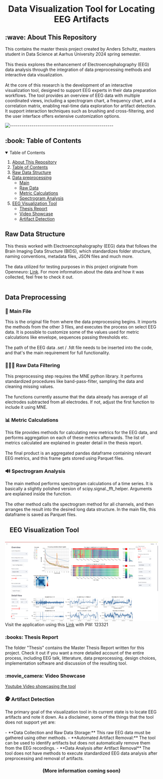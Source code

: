 <h1 align="center" id="top">Data Visualization Tool for Locating EEG Artifacts</h1>
<h2 id="wave-about-this-repository">:wave: About This Repository</h2>
This contains the master thesis project created by Anders Schultz, masters student in Data Science at Aarhus University 2024 spring semester.
<br><br>
This thesis explores the enhancement of Electroencephalography (EEG) data analysis through the integration of data preprocessing methods and interactive data visualization.
<br><br>
At the core of this research is the development of an interactive visualization tool, designed to support EEG experts in their data preparation workflows. The tool provides an overview of EEG data with multiple coordinated views, including a spectrogram chart, a frequency chart, and a correlation matrix, enabling real-time data exploration for artifact detection. It support interaction techniques such as brushing and cross-filtering, and the user interface offers extensive customization options.

![-----------------------------------------------------](https://raw.githubusercontent.com/andreasbm/readme/master/assets/lines/rainbow.png)

<h2 id="book-table-of-contents">:book: Table of Contents</h2>

<details open="open">
  <summary>Table of Contents</summary>
  <ol>
    <li><a href="#wave-about-this-repository">About This Repository</a></li>
    <li><a href="#book-table-of-contents">Table of Contents</a></li>
    <li><a href="#raw-data-structure">Raw Data Structure</a></li>
    <li>
      <a href="#data-preprocessing">Data preprocessing</a>
      <ul>
        <li><a href="#main">Main</a></li>
        <li><a href="#raw-data">Raw Data</a></li>
        <li><a href="#metric-calculations">Metric Calculations</a></li>
        <li><a href="#spectrogram analysis">Spectrogram Analysis</a></li>
      </ul>
    </li>
    <li>
      <a href="#eeg-visualization-tool">EEG Visualization Tool</a>
      <ul>
        <li><a href="#books-thesis-report">Thesis Report</a></li>
        <li><a href="#movie_camera-video-showcase">Video Showcase</a></li>
        <li><a href="#spy-artifact-detection">Artifact Detection</a></li>
      </ul>
    </li>
  </ol>
</details>

<h2 id="raw-data-structure">Raw Data Structure</h2>
This thesis worked with Electroencephalography (EEG) data that follows the Brain Imaging Data Structure (BIDS), which standardizes folder structure, naming conventions, metadata files, JSON files and much more.
<br><br>
The data utilized for testing purposes in this project originate from Openneuro: <a href="https://openneuro.org/datasets/ds004348/versions/1.0.4">Link</a>. For more information about the data and how it was collected, feel free to check it out.
<br><br>
<h2 id="data-preprocessing">Data Preprocessing</h2>
<h3 id="main">📁 Main File</h3>
This is the original file from where the data preprocessing begins. It imports the methods from the other 3 files, and executes the process on select EEG data. It is possible to customize some of the values used for metric calculations like envelope, sequences passing thresholds etc.
<br><br>
The path of the EEG data .set / .fdt file needs to be inserted into the code, and that's the main requirement for full functionality. 
<h3 id="raw-data">👩🏻‍💻 Raw Data Filtering</h3>
This preprocessing step requires the MNE python library. It performs standardized procedures like band-pass-filter, sampling the data and cleaning missing values.
<br><br>
The functions currently assume that the data already has average of all electrodes subtracted from all electrodes. If not, adjust the first function to include it using MNE.
<h3 id="metric-calculations">📊 Metric Calculations</h3>
This file provides methods for calculating new metrics for the EEG data, and performs aggregation on each of these metrics afterwards. The list of metrics calculated are explained in greater detail in the thesis report.
<br><br>
The final product is an aggregated pandas dataframe containing relevant EEG metrics, and this frame gets stored using Parquet files.
<h3 id="spectrogram analysis">🔊 Spectrogram Analysis</h3>
The main method performs spectrogram calculations of a time series. It is basically a slightly polished version of scipy.signal._fft_helper. Arguments are explained inside the function. 
<br><br>
The other method calls the spectrogram method for all channels, and then arranges the result into the desired long data structure. In the main file, this dataframe is saved as Parquet files.
<h2 id="eeg-visualization-tool"><img src="https://seeklogo.com/images/S/streamlit-logo-1A3B208AE4-seeklogo.com.png" alt="" style="vertical-align: middle; margin-left: 10px; display: inline;" width="30"> EEG Visualization Tool</h2>
<img src="Images/overview_and_detail.png" alt="Overview and Detail" style="margin-top:10px;"/>
Visit the application using this <a href="https://eeg-visualization-tool-py-as.streamlit.app">Link</a> with PW: 123321
<h3 id="books-thesis-report">:books: Thesis Report</h3>
The folder "Thesis" contains the Master Thesis Report written for this project. Check it out if you want a more detailed account of the entire process, including EEG talk, litterature, data preprocessing, design choices, implementation software and discussion of the resulting tool. 
<h3 id="movie_camera-video-showcase">:movie_camera: Video Showcase</h3>
<a href = https://www.youtube.com/watch?v=q0UK1dZ_DFI>Youtube Video showcasing the tool</a>
<h3 id="spy-artifact-detection">🕵️ Artifact Detection</h3>
The primary goal of the visualization tool in its current state is to locate EEG artifacts and note it down. As a disclaimer, some of the things that the tool does not support yet are:
<br><br>
- **Data Collection and Raw Data Storage:** This raw EEG data must be gathered using other methods.
- **Automated Artifact Removal:** The tool can be used to identify artifacts but does not automatically remove them from the EEG recordings.
- **Data Analysis after Artifact Removal** The tool does not have methods to execute standardized EEG data analysis after preprocessing and removal of artifacts.
  
<h3 align="center">
  (More information coming soon)
</h3>






